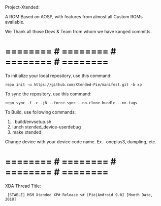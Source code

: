 Project-Xtended:

A ROM Based on AOSP, with features from almost all Custom ROMs available. 

We Thank all those Devs & Team from whom we have kanged committs.

# ======== # ======== # ======== # ======== #

To initialize your local repository, use this command:

    repo init -u https://github.com/Xtended-Pie/manifest.git -b xp

To sync the repository, use this command:

    repo sync -f -c -j8 --force-sync --no-clone-bundle --no-tags

To Build, use following commands:

1) . build/envsetup.sh
2) lunch xtended_device-userdebug
3) make xtended

Change device with your device code name. Ex.- oneplus3, dumpling, etc.
	
# ======== # ======== # ======== # ======== #

XDA Thread Title:

     [STABLE] MSM Xtended XP# Release v# [Pie|Android 9.0] [Month Date, 2018]



